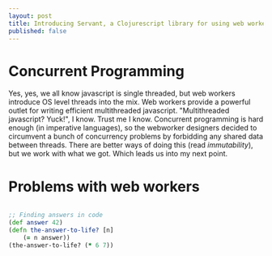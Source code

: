 ```yaml
---
layout: post
title: Introducing Servant, a Clojurescript library for using web workers
published: false
---
```


# Concurrent Programming
Yes, yes, we all know javascript is single threaded, but web workers introduce OS level threads into the mix.
Web workers provide a powerful outlet for writing efficient multithreaded javascript. 
"Multithreaded javascript? Yuck!", I know. Trust me I know. Concurrent programming is hard enough (in imperative languages), 
so the webworker designers decided to circumvent a bunch of concurrency problems by forbidding any shared data between threads.
There are better ways of doing this (read _immutability_), but we work with what we got. Which leads us into my next point.

# Problems with web workers







```clojure   

;; Finding answers in code
(def answer 42)
(defn the-answer-to-life? [n]
    (= n answer))
(the-answer-to-life? (* 6 7))
```


